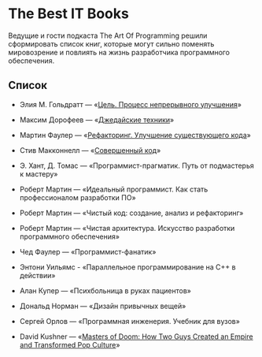 # The Best IT Books

Ведущие и гости подкаста The Art Of Programming решили сформировать список книг, которые могут сильно поменять мировозрение и повлиять на жизнь разработчика программного обеспечения. 

## Список

* Элия М. Гольдратт — «[Цель. Процесс непрерывного улучшения](./books/TheGoal.md)» 
* Максим Дорофеев — «[Джедайские техники](./books/JediTechnology.md)» 
* Мартин Фаулер — «[Рефакторинг. Улучшение существующего кода](./books/Refactoring.md)» 
* Стив Макконнелл — «[Совершенный код](./books/CodeComplete.md)»
* Э. Хант, Д. Томас — «Программист-прагматик. Путь от подмастерья к мастеру» 
* Роберт Мартин — «Идеальный программист. Как стать профессионалом разработки ПО» 
* Роберт Мартин — «Чистый код: создание, анализ и рефакторинг»
* Роберт Мартин — «Чистая архитектура. Искусство разработки программного обеспечения» 
* Чед Фаулер — «Программист-фанатик» 
* Энтони Уильямс - «Параллельное программирование на С++ в действии»
* Алан Купер —  «Психбольница в руках пациентов»
* Дональд Норман — «Дизайн привычных вещей» 
* Сергей Орлов — «Программная инженерия. Учебник для вузов»

* David Kushner — «[Masters of Doom: How Two Guys Created an Empire and Transformed Pop Culture](./books/MastersOfDoom.md)»


